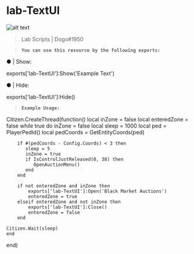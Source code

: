 # lab-TextUI

![alt text](https://media.discordapp.net/attachments/845707687755907092/959933813042085908/unknown.png?width=1277&height=910)

> Lab Scripts | Dogo#1950

> __`You can use this resource by the following exports:`__

●  | Show:

exports['lab-TextUI']:Show('Example Text')

●  | Hide:

exports['lab-TextUI']:Hide()

> __`Example Usage:`__

Citizen.CreateThread(function()
    local inZone = false
    local enteredZone = false
    while true do
        inZone = false
        local sleep = 1000
        local ped = PlayerPedId()
	      local pedCoords = GetEntityCoords(ped)
            
        if #(pedCoords - Config.Coords) < 3 then
           sleep = 5
           inZone = true
           if IsControlJustReleased(0, 38) then                   
              OpenAuctionMenu()
           end
        end

        if not enteredZone and inZone then
            exports['lab-TextUI']:Open('Black Market Auctions')
            enteredZone = true
        elseif enteredZone and not inZone then
            exports['lab-TextUI']:Close()
            enteredZone = false
        end

    Citizen.Wait(sleep)
    end
end)

